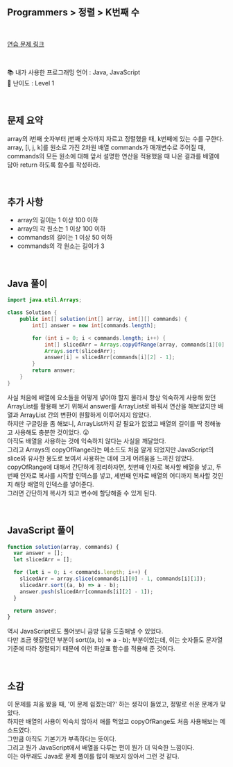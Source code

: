 ## **Programmers > 정렬 > K번째 수**

</br>

[연습 문제 링크](https://programmers.co.kr/learn/courses/30/lessons/42748)

</br>

:books: 내가 사용한 프로그래밍 언어 : Java, JavaScript  
:roller_coaster: 난이도 : Level 1

</br>

## 문제 요약

array의 i번째 숫자부터 j번째 숫자까지 자르고 정렬했을 때, k번째에 있는 수를 구한다.  
array, [i, j, k]를 원소로 가진 2차원 배열 commands가 매개변수로 주어질 때, commands의 모든 원소에 대해 앞서 설명한 연산을 적용했을 때 나온 결과를 배열에 담아 return 하도록 함수를 작성하라.

</br>

## 추가 사항

- array의 길이는 1 이상 100 이하
- array의 각 원소는 1 이상 100 이하
- commands의 길이는 1 이상 50 이하
- commands의 각 원소는 길이가 3

</br>

## Java 풀이

```java
import java.util.Arrays;

class Solution {
    public int[] solution(int[] array, int[][] commands) {
        int[] answer = new int[commands.length];

        for (int i = 0; i < commands.length; i++) {
            int[] slicedArr = Arrays.copyOfRange(array, commands[i][0] - 1, commands[i][1]);
            Arrays.sort(slicedArr);
            answer[i] = slicedArr[commands[i][2] - 1];
        }
        return answer;
    }
}
```

사실 처음에 배열에 요소들을 어떻게 넣어야 할지 몰라서 항상 익숙하게 사용해 왔던 ArrayList를 활용해 보기 위해서 answer를 ArrayList로 바꿔서 연산을 해보았지만 배열과 ArrayList 간의 변환이 원활하게 이루어지지 않았다.  
하지만 구글링을 좀 해보니, ArrayList까지 갈 필요가 없었고 배열의 길이를 딱 정해놓고 사용해도 충분한 것이었다. :open_mouth:  
아직도 배열을 사용하는 것에 익숙하지 않다는 사실을 깨달았다.  
그리고 Arrays의 copyOfRange라는 메소드도 처음 알게 되었지만 JavaScript의 slice와 유사한 용도로 보여서 사용하는 데에 크게 어려움을 느끼진 않았다.  
copyOfRange에 대해서 간단하게 정리하자면, 첫번째 인자로 복사할 배열을 넣고, 두번째 인자로 복사를 시작할 인덱스를 넣고, 세번째 인자로 배열의 어디까지 복사할 것인지 해당 배열의 인덱스를 넣어준다.  
그러면 간단하게 복사가 되고 변수에 할당해줄 수 있게 된다.

</br>

## JavaScript 풀이

```javascript
function solution(array, commands) {
  var answer = [];
  let slicedArr = [];

  for (let i = 0; i < commands.length; i++) {
    slicedArr = array.slice(commands[i][0] - 1, commands[i][1]);
    slicedArr.sort((a, b) => a - b);
    answer.push(slicedArr[commands[i][2] - 1]);
  }

  return answer;
}
```

역시 JavaScript로도 풀어보니 금방 답을 도출해낼 수 있었다.  
다만 조금 헷갈렸던 부분이 sort((a, b) => a - b); 부분이었는데, 이는 숫자들도 문자열 기준에 따라 정렬되기 때문에 이런 화살표 함수를 적용해 준 것이다.

</br>

## 소감

이 문제를 처음 봤을 때, '이 문제 쉽겠는데?' 하는 생각이 들었고, 정말로 쉬운 문제가 맞았다.  
하지만 배열의 사용이 익숙치 않아서 애를 먹었고 copyOfRange도 처음 사용해보는 메소드였다.  
그만큼 아직도 기본기가 부족하다는 뜻이다.  
그리고 뭔가 JavaScript에서 배열을 다루는 편이 뭔가 더 익숙한 느낌이다.  
이는 아무래도 Java로 문제 풀이를 많이 해보지 않아서 그런 것 같다.
